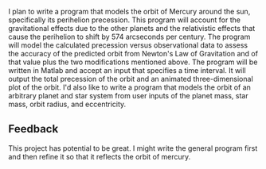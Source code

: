 I plan to write a program that models the orbit of Mercury around the sun, specifically its perihelion precession. This program will account for the gravitational effects due to the other planets and the relativistic effects that cause the perihelion to shift by 574 arcseconds per century. The program will model the calculated precession versus observational data to assess the accuracy of the predicted orbit from Newton's Law of Gravitation and of that value plus the two modifications mentioned above.
The program will be written in Matlab and accept an input that specifies a time interval. It will output the total precession of the orbit and an animated three-dimensional plot of the orbit. I'd also like to write a program that models the orbit of an arbitrary planet and star system from user inputs of the planet mass, star mass, orbit radius, and eccentricity.

## Feedback
This project has potential to be great. I might write the general program first and then refine it so that it reflects the orbit of mercury.
